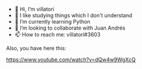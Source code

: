 - 👋 Hi, I’m villatori
- 👀 I like studying things which I don't understand
- 🌱 I’m currently learning Python
- 💞️ I’m looking to collaborate with Juan Andrés
- 📫 How to reach me: villatori#3603

Also, you have here this:

https://www.youtube.com/watch?v=dQw4w9WgXcQ
